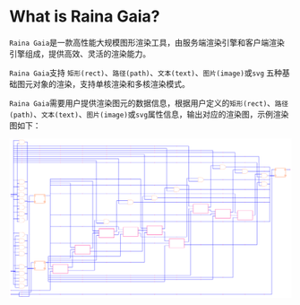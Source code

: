 # What is Raina Gaia?

`Raina Gaia`是一款高性能大规模图形渲染工具，由服务端渲染引擎和客户端渲染引擎组成，提供高效、灵活的渲染能力。

`Raina Gaia`支持 `矩形(rect)`、`路径(path)`、`文本(text)`、`图片(image)`或`svg` 五种基础图元对象的渲染，支持单核渲染和多核渲染模式。

`Raina Gaia`需要用户提供渲染图元的数据信息，根据用户定义的`矩形(rect)`、`路径(path)`、`文本(text)`、`图片(image)`或`svg`属性信息，输出对应的渲染图，示例渲染图如下：

![demo1](images/demo1.png)

